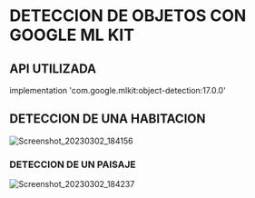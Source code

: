 # DETECCION DE OBJETOS CON GOOGLE ML KIT

## API UTILIZADA
implementation 'com.google.mlkit:object-detection:17.0.0'

## DETECCION DE UNA HABITACION
![Screenshot_20230302_184156](https://user-images.githubusercontent.com/111142639/222592605-d7d05e3a-6094-491b-9d79-cb09012a60bb.png)


### DETECCION DE UN PAISAJE
![Screenshot_20230302_184237](https://user-images.githubusercontent.com/111142639/222592614-aef6d48d-fdb0-4835-9bb8-1d5da1fd8418.png)
